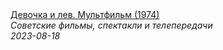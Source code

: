 <!--2024-03-06 23:56:04-->
<div class="yb">
  <a class="nodecor" href="/index.html?kinoroliki/devochka_i_lev_multfilm_1974">
    <img class="preview" data-videoid="Epx3SPmIHyU" src="https://i.ytimg.com/vi/Epx3SPmIHyU/hqdefault.jpg" align="middle" alt="">
  </a>
  <div class="inlbl text">
    <a class="nodecor" href="/index.html?kinoroliki/devochka_i_lev_multfilm_1974">Девочка и лев. Мультфильм (1974)</a><br>
    <i class="smaller2">Советские фильмы, спектакли и телепередачи </i><br>
    <i class="smaller3">2023-08-18</i>
  </div>
</div>
